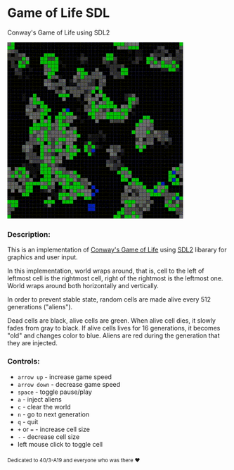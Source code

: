 # Game of Life SDL
Conway's Game of Life using SDL2

![Game demo](demo.gif)

### Description:

This is an implementation of [Conway's Game of Life](https://en.wikipedia.org/wiki/Conway%27s_Game_of_Life) using [SDL2](https://www.libsdl.org/) libarary for graphics and user input.

In this implementation, world wraps around, that is, cell to the left of leftmost cell is the rightmost cell, right of the rightmost is the leftmost one. World wraps around both horizontally and vertically.

In order to prevent stable state, random cells are made alive every 512 generations ("aliens").

Dead cells are black, alive cells are green. When alive cell dies, it slowly fades from gray to black. If alive cells lives for 16 generations, it becomes "old" and changes color to blue. Aliens are red during the generation that they are injected.

### Controls:

- `arrow up` - increase game speed
- `arrow down` - decrease game speed
- `space` - toggle pause/play
- `a` - inject aliens
- `c` - clear the world
- `n` - go to next generation
- `q` - quit
- `+` or `=` - increase cell size
- `-` - decrease cell size
- left mouse click to toggle cell

<sub>Dedicated to 40/3-A19 and everyone who was there :heart:</sub>
